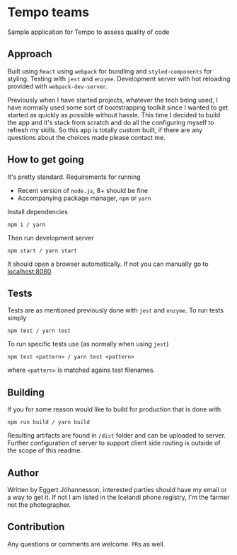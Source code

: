 # Tempo teams

Sample application for Tempo to assess quality of code

## Approach

Built using `React` using `webpack` for bundling and `styled-components` for styling. Testing with `jest` and `enzyme`. Development server with hot reloading provided with `webpack-dev-server`.

Previously when I have started projects, whatever the tech being used, I have normally used some sort of bootstrapping toolkit since I wanted to get started as quickly as possible without hassle. This time I decided to build the app and it's stack from scratch and do all the configuring myself to refresh my skills. So this app is totally custom built, if there are any questions about the choices made please contact me.

## How to get going

It's pretty standard. Requirements for running

- Recent version of `node.js`, 8+ should be fine
- Accompanying package manager, `npm` or `yarn`

Install dependencies

```
npm i / yarn
```

Then run development server

```
npm start / yarn start
```

It should open a browser automatically. If not you can manually go to [localhost:8080](http://localhost:8080)

## Tests

Tests are as mentioned previously done with `jest` and `enzyme`. To run tests simply

```
npm test / yarn test
```

To run specific tests use (as normally when using `jest`)

```
npm test <pattern> / yarn test <pattern>
```

where `<pattern>` is matched agains test filenames.

## Building

If you for some reason would like to build for production that is done with 

```
npm run build / yarn build
```

Resulting artifacts are found in `/dist` folder and can be uploaded to server. Further configuration of server to support client side routing is outside of the scope of this readme.

## Author

Written by Eggert Jóhannesson, interested parties should have my email or a way to get it. If not I am listed in the Icelandi phone registry, I'm the farmer not the photographer.

## Contribution

Any questions or comments are welcome. `PR`s as well.
